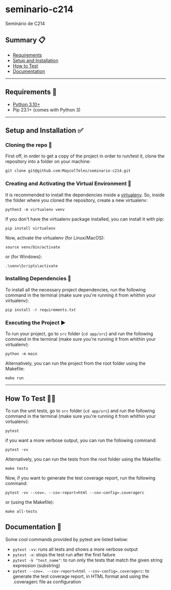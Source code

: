 # seminario-c214
Seminário de C214

## Summary :clipboard:

* [Requirements](#requirements)
* [Setup and Installation](#setup-installation)
* [How to Test](#how-to-test)
* [Documentation](#documentation)

*********************
##  Requirements :pencil: <a name="requirements"></a>

* [Python 3.10+](https://www.python.org/)
* Pip 23.1+ (comes with Python 3)

*********************
##  Setup and Installation :white_check_mark: <a name="setup-installation"></a>

### Cloning the repo :file_folder:
First off, in order to get a copy of the project in order to run/test it, clone the repository into a folder on your machine:

```
git clone git@github.com:MaycolTeles/seminario-c214.git
```

### Creating and Activating the Virtual Environment :open_file_folder:
It is recommended to install the dependencies inside a [virtualenv](https://docs.python.org/3/tutorial/venv.html). So, inside the folder where you cloned the repository, create a new virtualenv:

```
python3 -m virtualenv venv
```

If you don't have the virtualenv package installed, you can install it with pip:

```
pip install virtualenv
```
    
Now, activate the virtualenv (for Linux/MacOS):

```
source venv/bin/activate
```

or (for Windows):

```
.\venv\Scripts\activate
```

### Installing Dependencies :wrench:
To install all the necessary project dependencies, run the following command in the terminal (make sure you're running it from whithin your virtualenv):

```
pip install -r requirements.txt
```

### Executing the Project :arrow_forward:
To run your project, go to `src` folder (`cd app/src`) and run the following command in the terminal (make sure you're running it from whithin your virtualenv):

```
python -m main
```

Alternatively, you can run the project from the root folder using the Makefile:

```
make run
```

*********************

## How To Test :man_technologist: <a name="how-to-test"></a>

To run the unit tests, go to `src` folder (`cd app/src`) and run the following command in the terminal (make sure you're running it from whithin your virtualenv):

```
pytest
```

if you want a more verbose output, you can run the following command:

```
pytest -vv
```

Alternatively, you can run the tests from the root folder using the Makefile:

```
make tests
```

Now, if you want to generate the test coverage report, run the following command:

```
pytest -vv --cov=. --cov-report=html --cov-config=.coveragerc
```

or (using the Makefile):

```
make all-tests
```

##  Documentation :notebook: <a name="documentation"></a>

Some cool commands provided by pytest are listed below:

* `pytest -vv`: runs all tests and shows a more verbose output
* `pytest -x`: stops the test run after the first failure
* `pytest -k "test_name"`: to run only the tests that match the given string expression (substring)
* `pytest --cov=. --cov-report=html --cov-config=.coveragerc`: to generate the test coverage report, in HTML format and using the .coveragerc file as configuration
